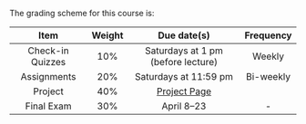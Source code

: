 The grading scheme for this course is:

|       Item       | Weight |            Due date(s)             | Frequency |
|:----------------:|:------:|:----------------------------------:|:---------:|
| Check-in Quizzes |   10%  | Saturdays at 1 pm (before lecture) |  Weekly   |
|    Assignments   |   20%  |       Saturdays at 11:59 pm        | Bi-weekly |
|      Project     |   40%  |  [Project Page](../../project.md)  |           |
|    Final Exam    |   30%  |             April 8–23             |     -     |

<!-- ```{attention} 
All deadlines in this course have an automatic 48 hour grace period after the due dates listed above.
Any submissions submitted past the grace period will not be graded (with some exceptions).
``` -->

<!-- ```{note}
Note: Any requests for changes to final exams must be sent to the office of the Associate Dean of Students (bsasdeansoffice.ubco@ubc.ca).
``` -->